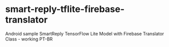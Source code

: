 # smart-reply-tflite-firebase-translator
Android sample SmartReply TensorFlow Lite Model with Firebase Translator Class - working PT-BR
